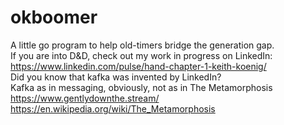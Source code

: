 # okboomer
A little go program to help old-timers bridge the generation gap.<br/>
If you are into D&D, check out my work in progress on LinkedIn:<br/>
https://www.linkedin.com/pulse/hand-chapter-1-keith-koenig/<br/>
Did you know that kafka was invented by LinkedIn?<br/>
Kafka as in messaging, obviously, not as in The Metamorphosis<br/>
https://www.gentlydownthe.stream/
https://en.wikipedia.org/wiki/The_Metamorphosis